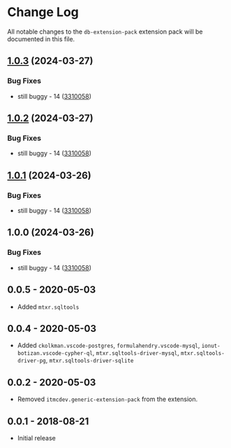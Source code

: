 # Change Log
All notable changes to the `db-extension-pack` extension pack will be documented in this file.

## [1.0.3](https://github.com/ITMCdev/vscode-extensions/compare/db-extension-pack-v1.0.2...db-extension-pack-v1.0.3) (2024-03-27)


### Bug Fixes

* still buggy - 14 ([3310058](https://github.com/ITMCdev/vscode-extensions/commit/3310058b0fa82ef15cbcb983946897a2c09a98f6))

## [1.0.2](https://github.com/ITMCdev/vscode-extensions/compare/db-extension-pack-v1.0.1...db-extension-pack-v1.0.2) (2024-03-27)


### Bug Fixes

* still buggy - 14 ([3310058](https://github.com/ITMCdev/vscode-extensions/commit/3310058b0fa82ef15cbcb983946897a2c09a98f6))

## [1.0.1](https://github.com/ITMCdev/vscode-extensions/compare/db-extension-pack-v1.0.0...db-extension-pack-v1.0.1) (2024-03-26)


### Bug Fixes

* still buggy - 14 ([3310058](https://github.com/ITMCdev/vscode-extensions/commit/3310058b0fa82ef15cbcb983946897a2c09a98f6))

## 1.0.0 (2024-03-26)


### Bug Fixes

* still buggy - 14 ([3310058](https://github.com/ITMCdev/vscode-extensions/commit/3310058b0fa82ef15cbcb983946897a2c09a98f6))

## 0.0.5 - 2020-05-03

- Added `mtxr.sqltools`

## 0.0.4 - 2020-05-03

- Added `ckolkman.vscode-postgres`, `formulahendry.vscode-mysql`, `ionut-botizan.vscode-cypher-ql`, `mtxr.sqltools-driver-mysql`, `mtxr.sqltools-driver-pg`, `mtxr.sqltools-driver-sqlite`

## 0.0.2 - 2020-05-03

- Removed `itmcdev.generic-extension-pack` from the extension.

## 0.0.1 - 2018-08-21
- Initial release
